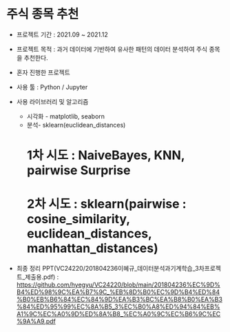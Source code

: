 # 주식 종목 추천

- 프로젝트 기간 : 2021.09 ~ 2021.12
- 프로젝트 목적 : 과거 데이터에 기반하여 유사한 패턴의 데이터 분석하여 주식 종목을 추천한다.
- 혼자 진행한 프로젝트
- 사용 툴 : Python / Jupyter
- 사용 라이브러리 및 알고리즘 
  * 시각화 - matplotlib, seaborn 
  * 분석- sklearn(euclidean_distances)
    # 1차 시도 : NaiveBayes, KNN, pairwise Surprise
    # 2차 시도 : sklearn(pairwise : cosine_similarity, euclidean_distances, manhattan_distances)

- 최종 정리 PPT(VC24220/201804236이혜규_데이터분석과기계학습_3차프로젝트_제출용.pdf)
: https://github.com/hyegyu/VC24220/blob/main/201804236%EC%9D%B4%ED%98%9C%EA%B7%9C_%EB%8D%B0%EC%9D%B4%ED%84%B0%EB%B6%84%EC%84%9D%EA%B3%BC%EA%B8%B0%EA%B3%84%ED%95%99%EC%8A%B5_3%EC%B0%A8%ED%94%84%EB%A1%9C%EC%A0%9D%ED%8A%B8_%EC%A0%9C%EC%B6%9C%EC%9A%A9.pdf
